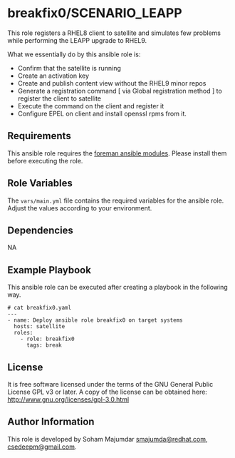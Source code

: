 breakfix0/SCENARIO_LEAPP
=========

This role registers a RHEL8 client to satellite and simulates few problems while performing the LEAPP upgrade to RHEL9.

What we essentially do by this ansible role is:

* Confirm that the satellite is running
* Create an activation key
* Create and publish content view without the RHEL9 minor repos
* Generate a registration command [ via Global registration method ] to register the client to satellite
* Execute the command on the client and register it
* Configure EPEL on client and install openssl rpms from it.


Requirements
------------

This ansible role requires the [foreman ansible modules](https://github.com/theforeman/foreman-ansible-modules/). Please install them before executing the role.

Role Variables
--------------

The `vars/main.yml` file contains the required variables for the ansible role. Adjust the values according to your environment.

Dependencies
------------

NA

Example Playbook
----------------

This ansible role can be executed after creating a playbook in the following way. 

~~~
# cat breakfix0.yaml
---
- name: Deploy ansible role breakfix0 on target systems
  hosts: satellite
  roles:
    - role: breakfix0
      tags: break
~~~

License
-------

It is free software licensed under the terms of the GNU General Public License GPL v3 or later. A copy of the license can be obtained here: http://www.gnu.org/licenses/gpl-3.0.html

Author Information
------------------

This role is developed by Soham Majumdar <smajumda@redhat.com>, <csedeepm@gmail.com>. 
